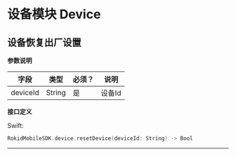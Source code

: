 # 设备模块 Device
## 设备恢复出厂设置

**参数说明**

| 字段    | 类型   | 必须？| 说明 |
| ------ | ----- | ----- | ----- |
| deviceId | String | 是 | 设备Id |

**接口定义**

Swift:

```swift
RokidMobileSDK.device.resetDevice(deviceId: String) -> Bool
```

---

